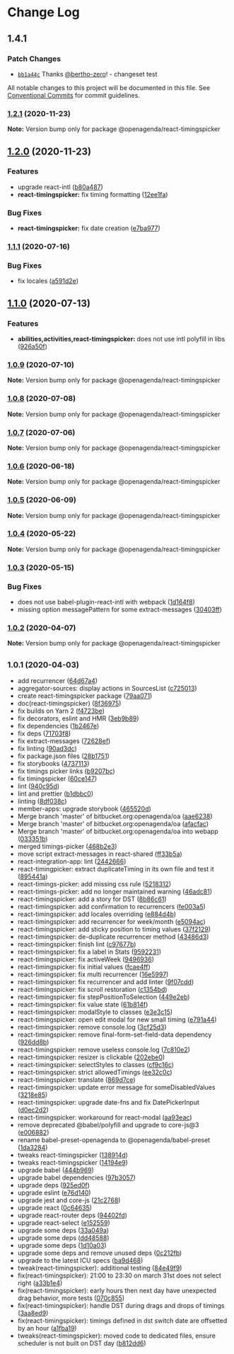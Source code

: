 # Change Log

## 1.4.1

### Patch Changes

- [`bb1a44c`](https://github.com/OpenAgenda/oa/commit/bb1a44c7339fc9043bbd15f99221c527f0d7fd27) Thanks [@bertho-zero](https://github.com/bertho-zero)! - changeset test

All notable changes to this project will be documented in this file.
See [Conventional Commits](https://conventionalcommits.org) for commit guidelines.

### [1.2.1](https://github.com/OpenAgenda/oa/compare/@openagenda/react-timingspicker@1.2.0...@openagenda/react-timingspicker@1.2.1) (2020-11-23)

**Note:** Version bump only for package @openagenda/react-timingspicker

## [1.2.0](https://github.com/OpenAgenda/oa/compare/@openagenda/react-timingspicker@1.1.1...@openagenda/react-timingspicker@1.2.0) (2020-11-23)

### Features

- upgrade react-intl ([b80a487](https://github.com/OpenAgenda/oa/commit/b80a487a7ce70c74f280bfe4e96a455c424d60b3))
- **react-timingspicker:** fix timing formatting ([12ee1fa](https://github.com/OpenAgenda/oa/commit/12ee1fa26ed032852bdaf8e43efd84b77f75cfd1))

### Bug Fixes

- **react-timingspicker:** fix date creation ([e7ba977](https://github.com/OpenAgenda/oa/commit/e7ba9777d39ef29d2d8d85f7502532fa3bca6425))

### [1.1.1](https://github.com/OpenAgenda/oa/compare/@openagenda/react-timingspicker@1.1.0...@openagenda/react-timingspicker@1.1.1) (2020-07-16)

### Bug Fixes

- fix locales ([a591d2e](https://github.com/OpenAgenda/oa/commit/a591d2efcdd3337c406b4c0f381b1a2d4fdf0b9a))

## [1.1.0](https://github.com/OpenAgenda/oa/compare/@openagenda/react-timingspicker@1.0.9...@openagenda/react-timingspicker@1.1.0) (2020-07-13)

### Features

- **abilities,activities,react-timingspicker:** does not use intl polyfill in libs ([926a50f](https://github.com/OpenAgenda/oa/commit/926a50f51d44506719ee25b2d2749c7a97267c06))

### [1.0.9](https://github.com/OpenAgenda/oa/compare/@openagenda/react-timingspicker@1.0.8...@openagenda/react-timingspicker@1.0.9) (2020-07-10)

**Note:** Version bump only for package @openagenda/react-timingspicker

### [1.0.8](https://github.com/OpenAgenda/oa/compare/@openagenda/react-timingspicker@1.0.7...@openagenda/react-timingspicker@1.0.8) (2020-07-08)

**Note:** Version bump only for package @openagenda/react-timingspicker

### [1.0.7](https://github.com/OpenAgenda/oa/compare/@openagenda/react-timingspicker@1.0.6...@openagenda/react-timingspicker@1.0.7) (2020-07-06)

**Note:** Version bump only for package @openagenda/react-timingspicker

### [1.0.6](https://github.com/OpenAgenda/oa/compare/@openagenda/react-timingspicker@1.0.5...@openagenda/react-timingspicker@1.0.6) (2020-06-18)

**Note:** Version bump only for package @openagenda/react-timingspicker

### [1.0.5](https://github.com/OpenAgenda/oa/compare/@openagenda/react-timingspicker@1.0.4...@openagenda/react-timingspicker@1.0.5) (2020-06-09)

**Note:** Version bump only for package @openagenda/react-timingspicker

### [1.0.4](https://github.com/OpenAgenda/oa/compare/@openagenda/react-timingspicker@1.0.3...@openagenda/react-timingspicker@1.0.4) (2020-05-22)

**Note:** Version bump only for package @openagenda/react-timingspicker

### [1.0.3](https://github.com/OpenAgenda/oa/compare/@openagenda/react-timingspicker@1.0.2...@openagenda/react-timingspicker@1.0.3) (2020-05-15)

### Bug Fixes

- does not use babel-plugin-react-intl with webpack ([1d164f8](https://github.com/OpenAgenda/oa/commit/1d164f89d3f1956c8fb791835c280234056124d7))
- missing option messagePattern for some extract-messages ([30403ff](https://github.com/OpenAgenda/oa/commit/30403ff9ab274357122bc51c0539b9e68dc6182d))

### [1.0.2](https://github.com/OpenAgenda/oa/compare/@openagenda/react-timingspicker@1.0.1...@openagenda/react-timingspicker@1.0.2) (2020-04-07)

**Note:** Version bump only for package @openagenda/react-timingspicker

## <small>1.0.1 (2020-04-03)</small>

- add recurrencer ([64d67a4](https://github.com/OpenAgenda/oa/commit/64d67a4))
- aggregator-sources: display actions in SourcesList ([c725013](https://github.com/OpenAgenda/oa/commit/c725013))
- create react-timingspicker package ([79aa071](https://github.com/OpenAgenda/oa/commit/79aa071))
- doc(react-timingspicker) ([8f36975](https://github.com/OpenAgenda/oa/commit/8f36975))
- fix builds on Yarn 2 ([f4723be](https://github.com/OpenAgenda/oa/commit/f4723be))
- fix decorators, eslint and HMR ([3eb9b89](https://github.com/OpenAgenda/oa/commit/3eb9b89))
- fix dependencies ([1b2467e](https://github.com/OpenAgenda/oa/commit/1b2467e))
- fix deps ([71703f8](https://github.com/OpenAgenda/oa/commit/71703f8))
- fix extract-messages ([72628ef](https://github.com/OpenAgenda/oa/commit/72628ef))
- fix linting ([90ad3dc](https://github.com/OpenAgenda/oa/commit/90ad3dc))
- fix package.json files ([28b1751](https://github.com/OpenAgenda/oa/commit/28b1751))
- fix storybooks ([4737113](https://github.com/OpenAgenda/oa/commit/4737113))
- fix timings picker links ([b9207bc](https://github.com/OpenAgenda/oa/commit/b9207bc))
- fix timingspicker ([60ce147](https://github.com/OpenAgenda/oa/commit/60ce147))
- lint ([940c95d](https://github.com/OpenAgenda/oa/commit/940c95d))
- lint and prettier ([b1dbbc0](https://github.com/OpenAgenda/oa/commit/b1dbbc0))
- linting ([8df038c](https://github.com/OpenAgenda/oa/commit/8df038c))
- member-apps: upgrade storybook ([465520d](https://github.com/OpenAgenda/oa/commit/465520d))
- Merge branch 'master' of bitbucket.org:openagenda/oa ([aae6238](https://github.com/OpenAgenda/oa/commit/aae6238))
- Merge branch 'master' of bitbucket.org:openagenda/oa ([afacfac](https://github.com/OpenAgenda/oa/commit/afacfac))
- Merge branch 'master' of bitbucket.org:openagenda/oa into webapp ([033351b](https://github.com/OpenAgenda/oa/commit/033351b))
- merged timings-picker ([468b2e3](https://github.com/OpenAgenda/oa/commit/468b2e3))
- move script extract-messages in react-shared ([ff33b5a](https://github.com/OpenAgenda/oa/commit/ff33b5a))
- react-integration-app: lint ([2442666](https://github.com/OpenAgenda/oa/commit/2442666))
- react-timingpicker: extract duplicateTiming in its own file and test it ([895441a](https://github.com/OpenAgenda/oa/commit/895441a))
- react-timings-picker: add missing css rule ([5218312](https://github.com/OpenAgenda/oa/commit/5218312))
- react-timings-picker: add no longer maintained warning ([46adc81](https://github.com/OpenAgenda/oa/commit/46adc81))
- react-timingspicker: add a story for DST ([8b86c61](https://github.com/OpenAgenda/oa/commit/8b86c61))
- react-timingspicker: add confirmation to recurrencers ([fe003a5](https://github.com/OpenAgenda/oa/commit/fe003a5))
- react-timingspicker: add locales overriding ([e884d4b](https://github.com/OpenAgenda/oa/commit/e884d4b))
- react-timingspicker: add recurrencer for week/month ([e5094ac](https://github.com/OpenAgenda/oa/commit/e5094ac))
- react-timingspicker: add sticky position to timing values ([37f2129](https://github.com/OpenAgenda/oa/commit/37f2129))
- react-timingspicker: de-duplicate recurrencer method ([43486d3](https://github.com/OpenAgenda/oa/commit/43486d3))
- react-timingspicker: finish lint ([c97677b](https://github.com/OpenAgenda/oa/commit/c97677b))
- react-timingspicker: fix a label in Stats ([9592231](https://github.com/OpenAgenda/oa/commit/9592231))
- react-timingspicker: fix activeWeek ([9496936](https://github.com/OpenAgenda/oa/commit/9496936))
- react-timingspicker: fix initial values ([fcae4ff](https://github.com/OpenAgenda/oa/commit/fcae4ff))
- react-timingspicker: fix multi recurrencer ([16e5997](https://github.com/OpenAgenda/oa/commit/16e5997))
- react-timingspicker: fix recurrencer and add linter ([9f07cdd](https://github.com/OpenAgenda/oa/commit/9f07cdd))
- react-timingspicker: fix scroll restoration ([c1354bd](https://github.com/OpenAgenda/oa/commit/c1354bd))
- react-timingspicker: fix stepPositionToSelection ([449e2eb](https://github.com/OpenAgenda/oa/commit/449e2eb))
- react-timingspicker: fix value state ([61b814f](https://github.com/OpenAgenda/oa/commit/61b814f))
- react-timingspicker: modalStyle to classes ([e3e3c15](https://github.com/OpenAgenda/oa/commit/e3e3c15))
- react-timingspicker: open edit modal for new small timing ([e791a44](https://github.com/OpenAgenda/oa/commit/e791a44))
- react-timingspicker: remove console.log ([3cf25d3](https://github.com/OpenAgenda/oa/commit/3cf25d3))
- react-timingspicker: remove final-form-set-field-data dependency ([926dd8b](https://github.com/OpenAgenda/oa/commit/926dd8b))
- react-timingspicker: remove useless console.log ([7c810e2](https://github.com/OpenAgenda/oa/commit/7c810e2))
- react-timingspicker: resizer is clickable ([202ebe0](https://github.com/OpenAgenda/oa/commit/202ebe0))
- react-timingspicker: selectStyles to classes ([cf9c16c](https://github.com/OpenAgenda/oa/commit/cf9c16c))
- react-timingspicker: strict allowedTimings ([ee32c0c](https://github.com/OpenAgenda/oa/commit/ee32c0c))
- react-timingspicker: translate ([869d7ce](https://github.com/OpenAgenda/oa/commit/869d7ce))
- react-timingspicker: update error message for someDisabledValues ([3218e85](https://github.com/OpenAgenda/oa/commit/3218e85))
- react-timingspicker: upgrade date-fns and fix DatePickerInput ([d0ec2d2](https://github.com/OpenAgenda/oa/commit/d0ec2d2))
- react-timingspicker: workaround for react-modal ([aa93eac](https://github.com/OpenAgenda/oa/commit/aa93eac))
- remove deprecated @babel/polyfill and upgrade to core-js@3 ([e006882](https://github.com/OpenAgenda/oa/commit/e006882))
- rename babel-preset-openagenda to @openagenda/babel-preset ([1da3284](https://github.com/OpenAgenda/oa/commit/1da3284))
- tweaks react-timingspicker ([138914d](https://github.com/OpenAgenda/oa/commit/138914d))
- tweaks react-timingspicker ([14194e9](https://github.com/OpenAgenda/oa/commit/14194e9))
- upgrade babel ([444b969](https://github.com/OpenAgenda/oa/commit/444b969))
- upgrade babel dependencies ([97b3057](https://github.com/OpenAgenda/oa/commit/97b3057))
- upgrade deps ([925ed0f](https://github.com/OpenAgenda/oa/commit/925ed0f))
- upgrade eslint ([e76d140](https://github.com/OpenAgenda/oa/commit/e76d140))
- upgrade jest and core-js ([21c2768](https://github.com/OpenAgenda/oa/commit/21c2768))
- upgrade react ([0c64635](https://github.com/OpenAgenda/oa/commit/0c64635))
- upgrade react-router deps ([94402fd](https://github.com/OpenAgenda/oa/commit/94402fd))
- upgrade react-select ([e152559](https://github.com/OpenAgenda/oa/commit/e152559))
- upgrade some deps ([33a049a](https://github.com/OpenAgenda/oa/commit/33a049a))
- upgrade some deps ([dd48588](https://github.com/OpenAgenda/oa/commit/dd48588))
- upgrade some deps ([1d10a03](https://github.com/OpenAgenda/oa/commit/1d10a03))
- upgrade some deps and remove unused deps ([0c212fb](https://github.com/OpenAgenda/oa/commit/0c212fb))
- upgrade to the latest ICU specs ([ba9d468](https://github.com/OpenAgenda/oa/commit/ba9d468))
- tweak(react-timingspicker): additional testing ([84e49f9](https://github.com/OpenAgenda/oa/commit/84e49f9))
- fix(react-timingspicker): 21:00 to 23:30 on march 31st does not select right ([a33b1e4](https://github.com/OpenAgenda/oa/commit/a33b1e4))
- fix(react-timingspicker): early hours then next day have unexpected drag behavior, more tests ([070c855](https://github.com/OpenAgenda/oa/commit/070c855))
- fix(react-timingspicker): handle DST during drags and drops of timings ([3aa8ed9](https://github.com/OpenAgenda/oa/commit/3aa8ed9))
- fix(react-timingspicker): timings defined in dst switch date are offsetted by an hour ([a1fba19](https://github.com/OpenAgenda/oa/commit/a1fba19))
- tweaks(react-timingspicker): moved code to dedicated files, ensure scheduler is not built on DST day ([b812dd6](https://github.com/OpenAgenda/oa/commit/b812dd6))
